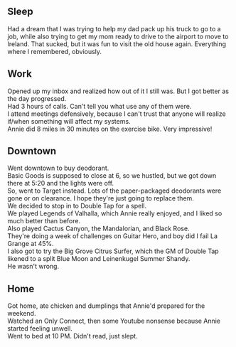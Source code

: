 ## Sleep
Had a dream that I was trying to help my dad pack up his truck to go to a job, while also trying to get my mom ready to 
drive to the airport to move to Ireland. That sucked, but it was fun to visit the old house again. Everything where I remembered, obviously.  

## Work
Opened up my inbox and realized how out of it I still was. But I got better as the day progressed.  
Had 3 hours of calls. Can't tell you what use any of them were.  
I attend meetings defensively, because I can't trust that anyone will realize if/when something will affect my systems.  
Annie did 8 miles in 30 minutes on the exercise bike. Very impressive!  

## Downtown
Went downtown to buy deodorant.  
Basic Goods is supposed to close at 6, so we hustled, but we got down there at 5:20 and the lights were off.  
So, went to Target instead. Lots of the paper-packaged deodorants were gone or on clearance. I hope they're just going to replace them.  
We decided to stop in to Double Tap for a spell.  
We played Legends of Valhalla, which Annie really enjoyed, and I liked so much better than before.  
Also played Cactus Canyon, the Mandalorian, and Black Rose.  
They're doing a week of challenges on Guitar Hero, and boy did I fail La Grange at 45%.  
I also got to try the Big Grove Citrus Surfer, which the GM of Double Tap likened to a split Blue Moon and Leinenkugel Summer Shandy.  
He wasn't wrong.  

## Home
Got home, ate chicken and dumplings that Annie'd prepared for the weekend.  
Watched an Only Connect, then some Youtube nonsense because Annie started feeling unwell.  
Went to bed at 10 PM. Didn't read, just slept.  
